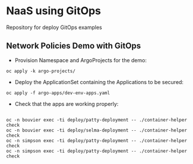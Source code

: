 # NaaS using GitOps

Repository for deploy GitOps examples

## Network Policies Demo with GitOps

* Provision Namespace and ArgoProjects for the demo:

```
oc apply -k argo-projects/
```

* Deploy the ApplicationSet containing the Applications to be secured:

```
oc apply -f argo-apps/dev-env-apps.yaml
```

* Check that the apps are working properly:

```

```

```
oc -n bouvier exec -ti deploy/patty-deployment -- ./container-helper check
oc -n bouvier exec -ti deploy/selma-deployment -- ./container-helper check
oc -n simpson exec -ti deploy/patty-deployment -- ./container-helper check
oc -n simpson exec -ti deploy/patty-deployment -- ./container-helper check

